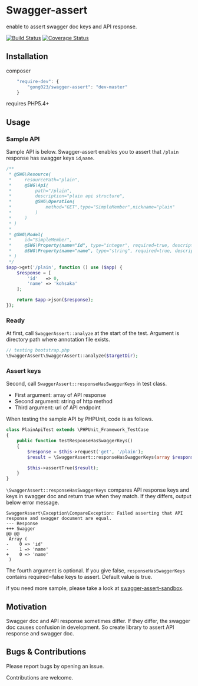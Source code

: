 # Swagger-assert
enable to assert swagger doc keys and API response.

[![Build Status](https://travis-ci.org/gong023/swagger-assert.svg)](https://travis-ci.org/gong023/swagger-assert)
[![Coverage Status](https://coveralls.io/repos/gong023/swagger-assert/badge.png?branch=master)](https://coveralls.io/r/gong023/swagger-assert?branch=master)

## Installation
composer
```javascript
    "require-dev": {
        "gong023/swagger-assert": "dev-master"
    }
```
requires PHP5.4+

## Usage

### Sample API
Sample API is below. Swagger-assert enables you to assert that `/plain` response has swagger keys `id`,`name`.

```php
/**
 * @SWG\Resource(
 *     resourcePath="plain",
 *     @SWG\Api(
 *         path="/plain",
 *         description="plain api structure",
 *         @SWG\Operation(
 *             method="GET",type="SimpleMember",nickname="plain"
 *         )
 *     )
 * )
 *
 * @SWG\Model(
 *     id="SimpleMember",
 *     @SWG\Property(name="id", type="integer", required=true, description="user id"),
 *     @SWG\Property(name="name", type="string", required=true, description="user name")
 * )
 */
$app->get('/plain', function () use ($app) {
    $response = [
        'id'   => 0,
        'name' => 'kohsaka'
    ];

    return $app->json($response);
});
```

### Ready
At first, call `SwaggerAssert::analyze` at the start of the test. Argument is directory path where annotation file exists.

```php
// testing bootstrap.php
\SwaggerAssert\SwaggerAssert::analyze($targetDir);
```

### Assert keys
Second, call `SwaggerAssert::responseHasSwaggerKeys` in test class.
 - First argument: array of API response
 - Second argument: string of http method
 - Third argument: url of API endpoint

When testing the sample API by PHPUnit, code is as follows.

```php
class PlainApiTest extends \PHPUnit_Framework_TestCase
{
    public function testResponseHasSwaggerKeys()
    {
        $response = $this->request('get', '/plain');
        $result = \SwaggerAssert::responseHasSwaggerKeys(array $response, 'get', '/plain', $onlyRequired = true);

        $this->assertTrue($result);
    }
}
```
`\SwaggerAssert::responseHasSwaggerKeys` compares API response keys and keys in swagger doc and return true when they match.
If they differs, output below error message.

```
SwaggerAssert\Exception\CompareException: Failed asserting that API response and swagger document are equal.
--- Response
+++ Swagger
@@ @@
 Array (
-    0 => 'id'
-    1 => 'name'
+    0 => 'name'
 )
```
The fourth argument is optional. If you give false, `responseHasSwaggerKeys` contains required=false keys to assert. Default value is true.

if you need more sample, please take a look at [swagger-assert-sandbox](https://github.com/gong023/swagger-assert-sandbox).

## Motivation
Swagger doc and API response sometimes differ. If they differ, the swagger doc causes confusion in development.
So create library to assert API response and swagger doc.

## Bugs & Contributions
Please report bugs by opening an issue.

Contributions are welcome.
